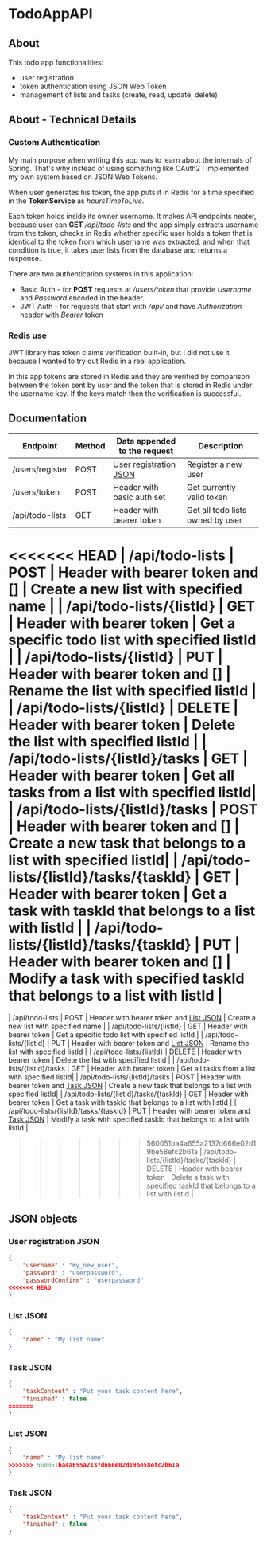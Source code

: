 # TodoAppAPI

## About
This todo app functionalities:
* user registration
* token authentication using JSON Web Token
* management of lists and tasks (create, read, update, delete)

## About - Technical Details

### Custom Authentication

My main purpose when writing this app was to learn about the internals of Spring.
That's why instead of using something like OAuth2 I implemented my own system based on JSON Web Tokens.

When user generates his token, the app puts it in Redis for a time specified
in the **TokenService** as *hoursTimeToLive*.

Each token holds inside its owner username. It makes API endpoints neater,
because user can **GET** */api/todo-lists* and the app simply extracts username from the token, 
checks in Redis whether specific user holds a token that is identical to the token from which username was extracted, and
when that condition is true, it takes user lists from the database and returns a response. 

There are two authentication systems in this application:
* Basic Auth - for **POST** requests at */users/token* that provide *Username* and *Password* encoded in the header.
* JWT Auth - for requests that start with */api/* and have *Authorization* header with *Bearer* token

### Redis use

JWT library has token claims verification built-in, but I did not use it because I wanted to try out Redis in a real application.

In this app tokens are stored in Redis and they are verified by comparison between the token sent by user and the token that is stored 
in Redis under the username key. If the keys match then the verification is successful.


## Documentation

| Endpoint                                          | Method | Data appended to the request            |      Description                           |
| ------------------------------------------------- | ------ | --------------------------------------- |      ------------                          |
| /users/register                                   | POST   |  [User registration JSON](https://github.com/Echelon133/TodoAppAPI/blob/master/README.MD#user-registration-json)                                     |      Register a new user                   |
| /users/token                                      | POST   |  Header with basic auth set             | Get currently valid token                  |
| /api/todo-lists                                   | GET    |  Header with bearer token               | Get all todo lists owned by user           |
<<<<<<< HEAD
| /api/todo-lists                                   | POST   |  Header with bearer token and []        | Create a new list with specified name      |
| /api/todo-lists/{listId}                          | GET    |  Header with bearer token               | Get a specific todo list with specified listId |
| /api/todo-lists/{listId}                          | PUT    |  Header with bearer token and []        | Rename the list with specified listId          |
| /api/todo-lists/{listId}                          | DELETE |  Header with bearer token               | Delete the list with specified listId          |
| /api/todo-lists/{listId}/tasks                    | GET    |  Header with bearer token               | Get all tasks from a list with specified listId|
| /api/todo-lists/{listId}/tasks                    | POST   |  Header with bearer token and []        | Create a new task that belongs to a list with specified listId|
| /api/todo-lists/{listId}/tasks/{taskId}           | GET    |  Header with bearer token               | Get a task with taskId that belongs to a list with listId |
| /api/todo-lists/{listId}/tasks/{taskId}           | PUT    |  Header with bearer token and []        | Modify a task with specified taskId that belongs to a list with listId |
=======
| /api/todo-lists                                   | POST   |  Header with bearer token and [List JSON](https://github.com/Echelon133/TodoAppAPI/blob/master/README.MD#list-json)        | Create a new list with specified name      |
| /api/todo-lists/{listId}                          | GET    |  Header with bearer token               | Get a specific todo list with specified listId |
| /api/todo-lists/{listId}                          | PUT    |  Header with bearer token and [List JSON](https://github.com/Echelon133/TodoAppAPI/blob/master/README.MD#list-json)        | Rename the list with specified listId          |
| /api/todo-lists/{listId}                          | DELETE |  Header with bearer token               | Delete the list with specified listId          |
| /api/todo-lists/{listId}/tasks                    | GET    |  Header with bearer token               | Get all tasks from a list with specified listId|
| /api/todo-lists/{listId}/tasks                    | POST   |  Header with bearer token and [Task JSON](https://github.com/Echelon133/TodoAppAPI/blob/master/README.MD#task-json)        | Create a new task that belongs to a list with specified listId|
| /api/todo-lists/{listId}/tasks/{taskId}           | GET    |  Header with bearer token               | Get a task with taskId that belongs to a list with listId |
| /api/todo-lists/{listId}/tasks/{taskId}           | PUT    |  Header with bearer token and [Task JSON](https://github.com/Echelon133/TodoAppAPI/blob/master/README.MD#task-json)        | Modify a task with specified taskId that belongs to a list with listId |
>>>>>>> 560051ba4a655a2137d666e02d19be58efc2b61a
| /api/todo-lists/{listId}/tasks/{taskId}           | DELETE |  Header with bearer token               | Delete a task with specified taskId that belongs to a list with listId |


## JSON objects

### User registration JSON

```Json
{
    "username" : "my_new_user",
    "password" : "userpassword",
    "passwordConfirm" : "userpassword"
<<<<<<< HEAD
}
```

### List JSON

```Json
{
    "name" : "My list name"
}
```

### Task JSON

```Json
{
    "taskContent" : "Put your task content here",
    "finished" : false
=======
}
```

### List JSON

```Json
{
    "name" : "My list name"
>>>>>>> 560051ba4a655a2137d666e02d19be58efc2b61a
}
```

### Task JSON

```Json
{
    "taskContent" : "Put your task content here",
    "finished" : false
}
```
